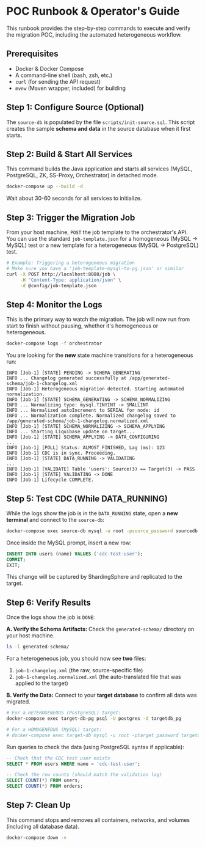 # POC Runbook & Operator's Guide

This runbook provides the step-by-step commands to execute and verify the migration POC, including the automated heterogeneous workflow.

## Prerequisites
* Docker & Docker Compose
* A command-line shell (bash, zsh, etc.)
* `curl` (for sending the API request)
* `mvnw` (Maven wrapper, included) for building

## Step 1: Configure Source (Optional)
The `source-db` is populated by the file `scripts/init-source.sql`. This script creates the sample **schema and data** in the source database when it first starts.

## Step 2: Build & Start All Services
This command builds the Java application and starts all services (MySQL, PostgreSQL, ZK, SS-Proxy, Orchestrator) in detached mode.

```bash
docker-compose up --build -d
````

Wait about 30-60 seconds for all services to initialize.

## Step 3: Trigger the Migration Job

From your host machine, `POST` the job template to the orchestrator's API. You can use the standard `job-template.json` for a homogeneous (MySQL $\rightarrow$ MySQL) test or a new template for a heterogeneous (MySQL $\rightarrow$ PostgreSQL) test.

```bash
# Example: Triggering a heterogeneous migration
# Make sure you have a 'job-template-mysql-to-pg.json' or similar
curl -X POST http://localhost:8080/job \
     -H "Content-Type: application/json" \
     -d @config/job-template.json 
```

## Step 4: Monitor the Logs

This is the primary way to watch the migration. The job will now run from start to finish without pausing, whether it's homogeneous or heterogeneous.

```bash
docker-compose logs -f orchestrator
```

You are looking for the **new** state machine transitions for a heterogeneous run:

```
INFO [Job-1] [STATE] PENDING -> SCHEMA_GENERATING
INFO ... Changelog generated successfully at /app/generated-schema/job-1-changelog.xml
INFO [Job-1] Heterogeneous migration detected. Starting automated normalization.
INFO [Job-1] [STATE] SCHEMA_GENERATING -> SCHEMA_NORMALIZING
INFO ... Normalizing type: mysql.TINYINT -> SMALLINT
INFO ... Normalized autoIncrement to SERIAL for node: id
INFO ... Normalization complete. Normalized changelog saved to /app/generated-schema/job-1-changelog.normalized.xml
INFO [Job-1] [STATE] SCHEMA_NORMALIZING -> SCHEMA_APPLYING
INFO ... Starting Liquibase update on target...
INFO [Job-1] [STATE] SCHEMA_APPLYING -> DATA_CONFIGURING
...
INFO [Job-1] [POLL] Status: ALMOST_FINISHED, Lag (ms): 123
INFO [Job-1] CDC is in sync. Proceeding.
INFO [Job-1] [STATE] DATA_RUNNING -> VALIDATING
...
INFO [Job-1] [VALIDATE] Table 'users': Source(3) == Target(3) -> PASS
INFO [Job-1] [STATE] VALIDATING -> DONE
INFO [Job-1] Lifecycle COMPLETE.
```

## Step 5: Test CDC (While DATA\_RUNNING)

While the logs show the job is in the `DATA_RUNNING` state, open a **new terminal** and connect to the `source-db`:

```bash
docker-compose exec source-db mysql -u root -psource_password sourcedb
```

Once inside the MySQL prompt, insert a new row:

```sql
INSERT INTO users (name) VALUES ('cdc-test-user');
COMMIT;
EXIT;
```

This change will be captured by ShardingSphere and replicated to the target.

## Step 6: Verify Results

Once the logs show the job is `DONE`:

**A. Verify the Schema Artifacts:**
Check the `generated-schema/` directory on your host machine.

```bash
ls -l generated-schema/
```

For a heterogeneous job, you should now see **two** files:

1.  `job-1-changelog.xml` (the raw, source-specific file)
2.  `job-1-changelog.normalized.xml` (the auto-translated file that was applied to the target)

**B. Verify the Data:**
Connect to your **target database** to confirm all data was migrated.

```bash
# For a HETEROGENEOUS (PostgreSQL) target:
docker-compose exec target-db-pg psql -U postgres -d targetdb_pg

# For a HOMOGENEOUS (MySQL) target:
# docker-compose exec target-db mysql -u root -ptarget_password targetdb
```

Run queries to check the data (using PostgreSQL syntax if applicable):

```sql
-- Check that the CDC test user exists
SELECT * FROM users WHERE name = 'cdc-test-user';

-- Check the row counts (should match the validation log)
SELECT COUNT(*) FROM users;
SELECT COUNT(*) FROM orders;
```

## Step 7: Clean Up

This command stops and removes all containers, networks, and volumes (including all database data).

```bash
docker-compose down -v
```